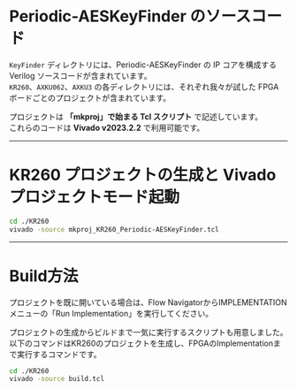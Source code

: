 # Periodic-AESKeyFinder のソースコード

`KeyFinder` ディレクトリには、Periodic-AESKeyFinder の IP コアを構成する Verilog ソースコードが含まれています。  
`KR260`、`AXKU062`、`AXKU3` の各ディレクトリには、それぞれ我々が試した FPGA ボードごとのプロジェクトが含まれています。  

プロジェクトは **「mkproj」で始まる Tcl スクリプト** で記述しています。  
これらのコードは **Vivado v2023.2.2** で利用可能です。  

---

# KR260 プロジェクトの生成と Vivado プロジェクトモード起動

```bash
cd ./KR260
vivado -source mkproj_KR260_Periodic-AESKeyFinder.tcl
```

---

# Build方法

プロジェクトを既に開いている場合は、Flow NavigatorからIMPLEMENTATIONメニューの「Run Implementation」を実行してください。

プロジェクトの生成からビルドまで一気に実行するスクリプトも用意しました。
以下のコマンドはKR260のプロジェクトを生成し、FPGAのImplementationまで実行するコマンドです。

```bash
cd ./KR260
vivado -source build.tcl
```

